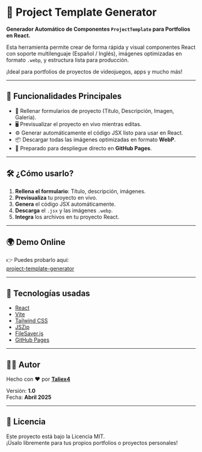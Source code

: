# 🚀 Project Template Generator

**Generador Automático de Componentes `ProjectTemplate` para Portfolios en React.**

Esta herramienta permite crear de forma rápida y visual componentes React con soporte multilenguaje (Español / Inglés), imágenes optimizadas en formato `.webp`, y estructura lista para producción.

¡Ideal para portfolios de proyectos de videojuegos, apps y mucho más!

---

## 🌟 Funcionalidades Principales

- 📝 Rellenar formularios de proyecto (Título, Descripción, Imagen, Galería).
- 🖥️ Previsualizar el proyecto en vivo mientras editas.
- ⚙️ Generar automáticamente el código JSX listo para usar en React.
- 📦 Descargar todas las imágenes optimizadas en formato **WebP**.
- 🚀 Preparado para despliegue directo en **GitHub Pages**.

---


## 🛠️ ¿Cómo usarlo?

1. **Rellena el formulario**: Título, descripción, imágenes.
2. **Previsualiza** tu proyecto en vivo.
3. **Genera** el código JSX automáticamente.
4. **Descarga** el `.jsx` y las imágenes `.webp`.
5. **Integra** los archivos en tu proyecto React.

---

## 🌍 Demo Online

👉 Puedes probarlo aquí:  
[project-template-generator](https://alsatiangames.github.io/project-template-generator/)

---

## 🧩 Tecnologías usadas

- [React](https://react.dev/)
- [Vite](https://vitejs.dev/)
- [Tailwind CSS](https://tailwindcss.com/)
- [JSZip](https://stuk.github.io/jszip/)
- [FileSaver.js](https://github.com/eligrey/FileSaver.js)
- [GitHub Pages](https://pages.github.com/)

---

## 👨‍💻 Autor

Hecho con ❤️ por [**Taliex4**](https://github.com/AlsatianGames)

Versión: **1.0**  
Fecha: **Abril 2025**

---

## 🤝 Licencia

Este proyecto está bajo la Licencia MIT.  
¡Úsalo libremente para tus propios portfolios o proyectos personales!
